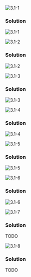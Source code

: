 ![3.1-1](https://github.com/cpp-rakesh/IntroductionToAlgorithmsCLRS/blob/master/Chapter_3_Growth_of_Functions/3.1_Asymptotic_Notation/Exercises/repo/3.1-1_problem.png)
### Solution
![3.1-1](https://github.com/cpp-rakesh/IntroductionToAlgorithmsCLRS/blob/master/Chapter_3_Growth_of_Functions/3.1_Asymptotic_Notation/Exercises/repo/3.1-1_solution.png)


![3.1-2](https://github.com/cpp-rakesh/IntroductionToAlgorithmsCLRS/blob/master/Chapter_3_Growth_of_Functions/3.1_Asymptotic_Notation/Exercises/repo/3.1-2_problem.png)
### Solution
![3.1-2](https://github.com/cpp-rakesh/IntroductionToAlgorithmsCLRS/blob/master/Chapter_3_Growth_of_Functions/3.1_Asymptotic_Notation/Exercises/repo/3.1-2_solution.png)


![3.1-3](https://github.com/cpp-rakesh/IntroductionToAlgorithmsCLRS/blob/master/Chapter_3_Growth_of_Functions/3.1_Asymptotic_Notation/Exercises/repo/3.1-3_problem.png)
### Solution
![3.1-3](https://github.com/cpp-rakesh/IntroductionToAlgorithmsCLRS/blob/master/Chapter_3_Growth_of_Functions/3.1_Asymptotic_Notation/Exercises/repo/3.1-3_solution.png)


![3.1-4](https://github.com/cpp-rakesh/IntroductionToAlgorithmsCLRS/blob/master/Chapter_3_Growth_of_Functions/3.1_Asymptotic_Notation/Exercises/repo/3.1-4_problem.png)
### Solution
![3.1-4](https://github.com/cpp-rakesh/IntroductionToAlgorithmsCLRS/blob/master/Chapter_3_Growth_of_Functions/3.1_Asymptotic_Notation/Exercises/repo/3.1-4_solution.png)


![3.1-5](https://github.com/cpp-rakesh/IntroductionToAlgorithmsCLRS/blob/master/Chapter_3_Growth_of_Functions/3.1_Asymptotic_Notation/Exercises/repo/3.1-5_problem.png)
### Solution
![3.1-5](https://github.com/cpp-rakesh/IntroductionToAlgorithmsCLRS/blob/master/Chapter_3_Growth_of_Functions/3.1_Asymptotic_Notation/Exercises/repo/3.1-5_solution.png)


![3.1-6](https://github.com/cpp-rakesh/IntroductionToAlgorithmsCLRS/blob/master/Chapter_3_Growth_of_Functions/3.1_Asymptotic_Notation/Exercises/repo/3.1-6_problem.png)
### Solution
![3.1-6](https://github.com/cpp-rakesh/IntroductionToAlgorithmsCLRS/blob/master/Chapter_3_Growth_of_Functions/3.1_Asymptotic_Notation/Exercises/repo/3.1-6_solution.png)


![3.1-7](https://github.com/cpp-rakesh/IntroductionToAlgorithmsCLRS/blob/master/Chapter_3_Growth_of_Functions/3.1_Asymptotic_Notation/Exercises/repo/3.1-7_problem.png)
### Solution
TODO


![3.1-8](https://github.com/cpp-rakesh/IntroductionToAlgorithmsCLRS/blob/master/Chapter_3_Growth_of_Functions/3.1_Asymptotic_Notation/Exercises/repo/3.1-8_problem.png)
### Solution
TODO